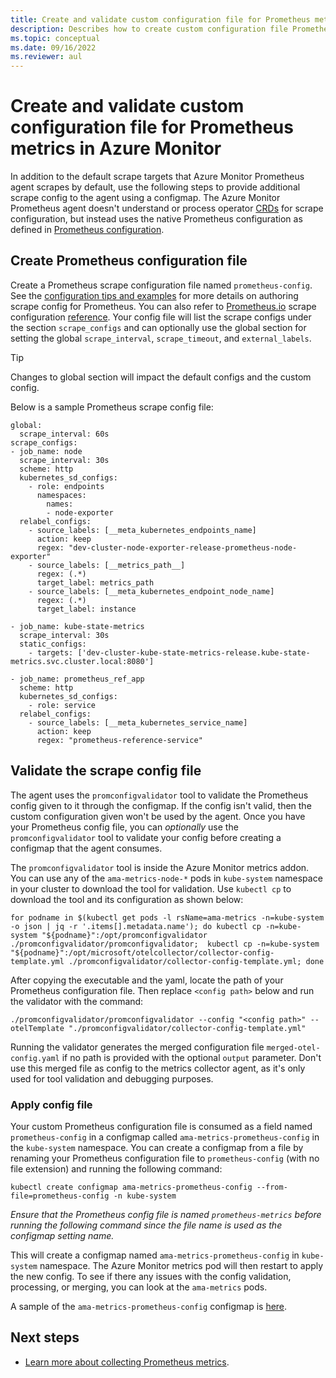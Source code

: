```yaml
---
title: Create and validate custom configuration file for Prometheus metrics in Azure Monitor
description: Describes how to create custom configuration file Prometheus metrics in Azure Monitor and use validation tool before applying to Kubernetes cluster.
ms.topic: conceptual
ms.date: 09/16/2022
ms.reviewer: aul
---
```


# Create and validate custom configuration file for Prometheus metrics in Azure Monitor

In addition to the default scrape targets that Azure Monitor Prometheus agent scrapes by default, use the following steps to provide additional scrape config to the agent using a configmap. The Azure Monitor Prometheus agent doesn't understand or process operator [CRDs](https://kubernetes.io/docs/concepts/extend-kubernetes/api-extension/custom-resources/) for scrape configuration, but instead uses the native Prometheus configuration as defined in [Prometheus configuration](https://prometheus.io/docs/prometheus/latest/configuration/configuration/#scrape_config).

## Create Prometheus configuration file
Create a Prometheus scrape configuration file named `prometheus-config`. See the [configuration tips and examples](container-insights-prometheus-scrape-configuration.md#prometheus-configuration-tips-and-examples) for more details on authoring scrape config for Prometheus. You can also refer to [Prometheus.io](https://prometheus.io/) scrape configuration [reference](https://prometheus.io/docs/prometheus/latest/configuration/configuration/#scrape_config). Your config file will list the scrape configs under the section `scrape_configs` and can optionally use the global section for setting the global `scrape_interval`, `scrape_timeout`, and `external_labels`. 

> [!TIP]
> Changes to global section will impact the default configs and the custom config.

Below is a sample Prometheus scrape config file:

```
global:
  scrape_interval: 60s
scrape_configs:
- job_name: node
  scrape_interval: 30s
  scheme: http
  kubernetes_sd_configs:
    - role: endpoints
      namespaces:
        names:
        - node-exporter
  relabel_configs:
    - source_labels: [__meta_kubernetes_endpoints_name]
      action: keep
      regex: "dev-cluster-node-exporter-release-prometheus-node-exporter"
    - source_labels: [__metrics_path__]
      regex: (.*)
      target_label: metrics_path
    - source_labels: [__meta_kubernetes_endpoint_node_name]
      regex: (.*)
      target_label: instance

- job_name: kube-state-metrics
  scrape_interval: 30s
  static_configs:
    - targets: ['dev-cluster-kube-state-metrics-release.kube-state-metrics.svc.cluster.local:8080']
    
- job_name: prometheus_ref_app
  scheme: http
  kubernetes_sd_configs:
    - role: service
  relabel_configs:
    - source_labels: [__meta_kubernetes_service_name]
      action: keep
      regex: "prometheus-reference-service"
```

## Validate the scrape config file

The agent uses the `promconfigvalidator` tool to validate the Prometheus config given to it through the configmap. If the config isn't valid, then the custom configuration given won't be used by the agent. Once you have your Prometheus config file, you can *optionally* use the `promconfigvalidator` tool to validate your config before creating a configmap that the agent consumes.

The `promconfigvalidator` tool is inside the Azure Monitor metrics addon. You can use any of the `ama-metrics-node-*` pods in `kube-system` namespace in your cluster to download the tool for validation. Use `kubectl cp` to download the tool and its configuration as shown below:

```
for podname in $(kubectl get pods -l rsName=ama-metrics -n=kube-system -o json | jq -r '.items[].metadata.name'); do kubectl cp -n=kube-system "${podname}":/opt/promconfigvalidator ./promconfigvalidator/promconfigvalidator;  kubectl cp -n=kube-system "${podname}":/opt/microsoft/otelcollector/collector-config-template.yml ./promconfigvalidator/collector-config-template.yml; done
```

After copying the executable and the yaml, locate the path of your Prometheus configuration file. Then replace `<config path>` below and run the validator with the command:

```
./promconfigvalidator/promconfigvalidator --config "<config path>" --otelTemplate "./promconfigvalidator/collector-config-template.yml"
```

Running the validator generates the merged configuration file `merged-otel-config.yaml` if no path is provided with the optional `output` parameter. Don't use this merged file as config to the metrics collector agent, as it's only used for tool validation and debugging purposes.

### Apply config file
Your custom Prometheus configuration file is consumed as a field named `prometheus-config` in a configmap called `ama-metrics-prometheus-config` in the `kube-system` namespace. You can create a configmap from a file by renaming your Prometheus configuration file to `prometheus-config` (with no file extension) and running the following command:

```
kubectl create configmap ama-metrics-prometheus-config --from-file=prometheus-config -n kube-system
```

*Ensure that the Prometheus config file is named `prometheus-metrics` before running the following command since the file name is used as the configmap setting name.*

This will create a configmap named `ama-metrics-prometheus-config` in `kube-system` namespace. The Azure Monitor metrics pod will then restart to apply the new config. To see if there any issues with the config validation, processing, or merging, you can look at the `ama-metrics` pods.

A sample of the `ama-metrics-prometheus-config` configmap is [here](https://github.com/Azure/prometheus-collector/blob/main/otelcollector/configmaps/ama-metrics-prometheus-config-configmap.yaml).



## Next steps

- [Learn more about collecting Prometheus metrics](container-insights-prometheus.md).
